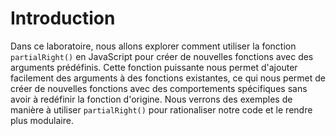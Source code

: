 # Introduction

Dans ce laboratoire, nous allons explorer comment utiliser la fonction `partialRight()` en JavaScript pour créer de nouvelles fonctions avec des arguments prédéfinis. Cette fonction puissante nous permet d'ajouter facilement des arguments à des fonctions existantes, ce qui nous permet de créer de nouvelles fonctions avec des comportements spécifiques sans avoir à redéfinir la fonction d'origine. Nous verrons des exemples de manière à utiliser `partialRight()` pour rationaliser notre code et le rendre plus modulaire.
